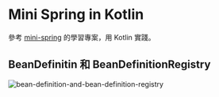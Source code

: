 # Mini Spring in Kotlin
參考 [mini-spring](https://github.com/DerekYRC/mini-spring) 的學習專案，用 Kotlin 實踐。

## BeanDefinitin 和 BeanDefinitionRegistry 
![bean-definition-and-bean-definition-registry](https://github.com/frankvicky/mini-spring-in-kotlin/assets/51072200/69c5550c-e999-49de-b7cb-e507b5fb7eb6)
